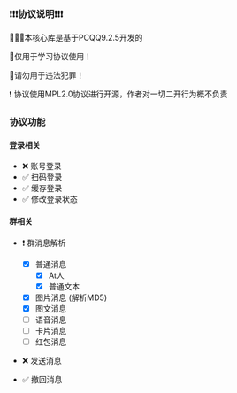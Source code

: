 ### ❗❗❗协议说明❗❗❗

🚀🚀🚀本核心库是基于PCQQ9.2.5开发的

🚫仅用于学习协议使用！

🚫请勿用于违法犯罪！

❗ 协议使用MPL2.0协议进行开源，作者对一切二开行为概不负责

### 协议功能

#### 登录相关

- ❌ 账号登录
- ✅ 扫码登录
- ✅ 缓存登录
- ✅ 修改登录状态

#### 群相关

- ❗ 群消息解析

  - [x] 普通消息
    - [x] At人
    - [x] 普通文本
  - [x] 图片消息 (解析MD5)
  - [x] 图文消息
  - [ ] 语音消息
  - [ ] 卡片消息
  - [ ] 红包消息

- ❌ 发送消息

- ✅ 撤回消息

  

